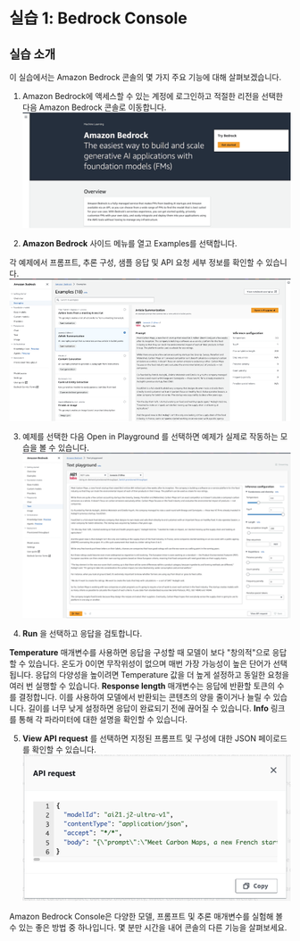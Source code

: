 # 실습 1: Bedrock Console
## 실습 소개
이 실습에서는 Amazon Bedrock 콘솔의 몇 가지 주요 기능에 대해 살펴보겠습니다.
 

1. Amazon Bedrock에 액세스할 수 있는 계정에 로그인하고 적절한 리전을 선택한 다음 Amazon Bedrock 콘솔로 이동합니다.
![bedrock-welcome](images/bedrock-welcome.png)
 

2. **Amazon Bedrock** 사이드 메뉴를 열고 Examples를 선택합니다.

각 예제에서 프롬프트, 추론 구성, 샘플 응답 및 API 요청 세부 정보를 확인할 수 있습니다.
![bedrock-examples](images/bedrock-examples.png)


3. 예제를 선택한 다음 Open in Playground 를 선택하면 예제가 실제로 작동하는 모습을 볼 수 있습니다.
![bedrock-playground](images/bedrock-playground.png)

 
4. **Run** 을 선택하고 응답을 검토합니다.

**Temperature** 매개변수를 사용하면 응답을 구성할 때 모델이 보다 "창의적"으로 응답할 수 있습니다. 온도가 0이면 무작위성이 없으며 매번 가장 가능성이 높은 단어가 선택됩니다. 응답의 다양성을 높이려면 Temperature 값을 더 높게 설정하고 동일한 요청을 여러 번 실행할 수 있습니다.
**Response length** 매개변수는 응답에 반환할 토큰의 수를 결정합니다. 이를 사용하여 모델에서 반환되는 콘텐츠의 양을 줄이거나 늘릴 수 있습니다. 길이를 너무 낮게 설정하면 응답이 완료되기 전에 끊어질 수 있습니다.
**Info** 링크를 통해 각 파라미터에 대한 설명을 확인할 수 있습니다.

 
5. **View API request** 를 선택하면 지정된 프롬프트 및 구성에 대한 JSON 페이로드를 확인할 수 있습니다.
![bedrock-api](images/bedrock-api.png) 

Amazon Bedrock Console은 다양한 모델, 프롬프트 및 추론 매개변수를 실험해 볼 수 있는 좋은 방법 중 하나입니다. 몇 분만 시간을 내어 콘솔의 다른 기능을 살펴보세요.


